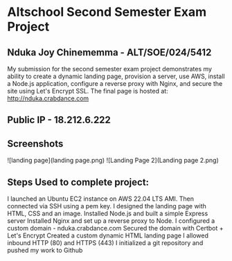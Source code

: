 # Altschool Second Semester Exam Project
## Nduka Joy Chinememma -  ALT/SOE/024/5412

My submission for the second semester exam project demonstrates my ability to create a dynamic landing page, provision a server, use AWS, install a Node.js application, configure a reverse proxy with Nginx, and secure the site using Let's Encrypt SSL.
 The final page is hosted at:  
 http://nduka.crabdance.com
## Public IP - 18.212.6.222

## Screenshots
![landing page](landing page.png)
![Landing Page 2](Landing page 2.png)

## Steps Used to complete project:

I launched an Ubuntu EC2 instance on AWS 22.04 LTS AMI.
Then connected via SSH using a pem key.
I designed the landing page with HTML, CSS and an image.
Installed Node.js and built a simple Express server
Installed Nginx and set up a reverse proxy to Node.
I configured a custom domain - nduka.crabdance.com
Secured the domain with Certbot + Let's Encrypt
Created a custom dynamic HTML landing page
I allowed inbound HTTP (80) and HTTPS (443) 
I initialized a git repository and pushed my work to Github